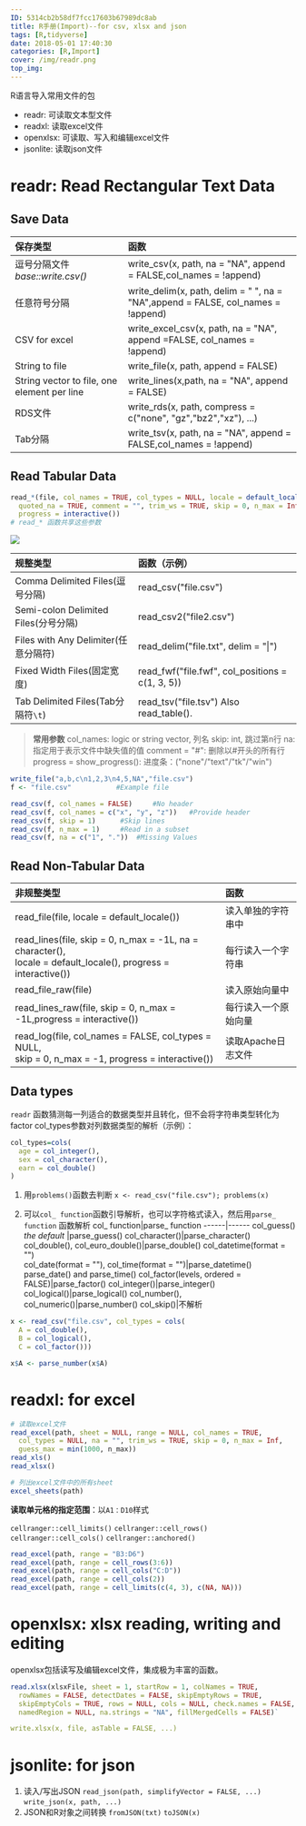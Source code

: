 ```yaml
---
ID: 5314cb2b58df7fcc17603b67989dc8ab
title: R手册(Import)--for csv, xlsx and json
tags: [R,tidyverse]
date: 2018-05-01 17:40:30
categories: [R,Import]
cover: /img/readr.png
top_img: 
---
```


R语言导入常用文件的包

- readr: 可读取文本型文件
- readxl: 读取excel文件
- openxlsx: 可读取、写入和编辑excel文件
- jsonlite: 读取json文件

<!-- more -->

# readr: Read Rectangular Text Data

## Save Data

保存类型|函数
:------|:------
逗号分隔文件<br>*base::write.csv()*|write_csv(x, path, na = "NA", append = FALSE,col_names = !append)
任意符号分隔|write_delim(x, path, delim = " ", na = "NA",append = FALSE, col_names = !append)
CSV for excel|write_excel_csv(x, path, na = "NA", append =FALSE, col_names = !append)
String to file|write_file(x, path, append = FALSE)
String vector to file, one element per line|write_lines(x,path, na = "NA", append = FALSE)
RDS文件|write_rds(x, path, compress = c("none", "gz","bz2","xz"), ...)
Tab分隔|write_tsv(x, path, na = "NA", append = FALSE,col_names = !append)

## Read Tabular Data

```r
read_*(file, col_names = TRUE, col_types = NULL, locale = default_locale(), na = c("", "NA"),
  quoted_na = TRUE, comment = "", trim_ws = TRUE, skip = 0, n_max = Inf, guess_max = min(1000,n_max), 
  progress = interactive())
# read_* 函数共享这些参数
```

![](/images/readr.png)

规整类型|函数（示例）
:------|:------
Comma Delimited Files(逗号分隔)|read_csv("file.csv")
Semi-colon Delimited Files(分号分隔)|read_csv2("file2.csv")
Files with Any Delimiter(任意分隔符)|read_delim("file.txt", delim = "\|")
Fixed Width Files(固定宽度)|read_fwf("file.fwf", col_positions = c(1, 3, 5))
Tab Delimited Files(Tab分隔符`\t`)|read_tsv("file.tsv") Also read_table().

> **常用参数**
> col_names: logic or string vector, 列名
> skip: int, 跳过第n行
> na: 指定用于表示文件中缺失值的值
> comment = "#": 删除以#开头的所有行
> progress = show_progress(): 进度条：("none"/"text"/"tk"/"win")  

```r
write_file("a,b,c\n1,2,3\n4,5,NA","file.csv")
f <- "file.csv"           #Example file

read_csv(f, col_names = FALSE)     #No header
read_csv(f, col_names = c("x", "y", "z"))   #Provide header
read_csv(f, skip = 1)      #Skip lines
read_csv(f, n_max = 1)     #Read in a subset
read_csv(f, na = c("1", "."))  #Missing Values
```

## Read Non-Tabular Data

非规整类型|函数
:------|:------
read_file(file, locale = default_locale())|读入单独的字符串中
read_lines(file, skip = 0, n_max = -1L, na = character(),<br>locale = default_locale(), progress = interactive())|每行读入一个字符串
read_file_raw(file)|读入原始向量中
read_lines_raw(file, skip = 0, n_max = -1L,progress = interactive())|每行读入一个原始向量
read_log(file, col_names = FALSE, col_types = NULL, <br>skip = 0, n_max = -1, progress = interactive())|读取Apache日志文件

## Data types

`readr` 函数猜测每一列适合的数据类型并且转化，但不会将字符串类型转化为factor
col_types参数对列数据类型的解析（示例）：

```r
col_types=cols(
  age = col_integer(),
  sex = col_character(),
  earn = col_double()
)
```

1. 用`problems()`函数去判断
`x <- read_csv("file.csv"); problems(x)`

2. 可以`col_ function`函数引导解析，也可以字符格式读入，然后用`parse_ function` 函数解析
col_ function|parse_ function
------|------
col_guess() *the default* |parse_guess()
col_character()|parse_character()
col_double(), col_euro_double()|parse_double()
col_datetime(format = "")<br> col_date(format = ""), col_time(format = "")|parse_datetime()<br>parse_date() and parse_time()
col_factor(levels, ordered = FALSE)|parse_factor()
col_integer()|parse_integer()
col_logical()|parse_logical()
col_number(), col_numeric()|parse_number()
col_skip()|不解析
```r
x <- read_csv("file.csv", col_types = cols(
  A = col_double(),
  B = col_logical(),
  C = col_factor()))

x$A <- parse_number(x$A)
```

# readxl: for excel

```r
# 读取excel文件
read_excel(path, sheet = NULL, range = NULL, col_names = TRUE,
  col_types = NULL, na = "", trim_ws = TRUE, skip = 0, n_max = Inf,
  guess_max = min(1000, n_max))
read_xls()
read_xlsx()

# 列出excel文件中的所有sheet
excel_sheets(path) 
```

**读取单元格的指定范围**：以`A1：D10`样式

`cellranger::cell_limits()`
`cellranger::cell_rows()`
`cellranger::cell_cols()`
`cellranger::anchored()`

```r
read_excel(path, range = "B3:D6")
read_excel(path, range = cell_rows(3:6))
read_excel(path, range = cell_cols("C:D"))
read_excel(path, range = cell_cols(2))
read_excel(path, range = cell_limits(c(4, 3), c(NA, NA)))
```

# openxlsx: xlsx reading, writing and editing

openxlsx包括读写及编辑excel文件，集成极为丰富的函数。

```r
read.xlsx(xlsxFile, sheet = 1, startRow = 1, colNames = TRUE,
  rowNames = FALSE, detectDates = FALSE, skipEmptyRows = TRUE,
  skipEmptyCols = TRUE, rows = NULL, cols = NULL, check.names = FALSE,
  namedRegion = NULL, na.strings = "NA", fillMergedCells = FALSE)`

write.xlsx(x, file, asTable = FALSE, ...)
```

# jsonlite: for json

1. 读入/写出JSON
`read_json(path, simplifyVector = FALSE, ...)`
`write_json(x, path, ...)`
2. JSON和R对象之间转换
`fromJSON(txt)`
`toJSON(x)`



